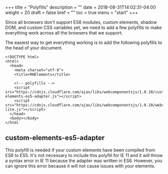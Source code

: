 +++
title = "Polyfills"
description = ""
date = 2018-08-31T14:02:31-04:00
weight = 20
draft = false
bref = ""
toc = true
menu = "start"
+++


Since all browsers don't support ES6 modules, custom elements, shadow DOM, and
custom CSS variables yet, we need to add a few polyfills to make everything
work across all the browsers that we support.

The easiest way to get everything working is to add the following polyfills to
the head of your document.

```
<!DOCTYPE html>
<html>
  <head>
    <meta charset="utf-8">
    <title>RHElements</title>

    <!-- polyfills -->
    <script src="https://cdnjs.cloudflare.com/ajax/libs/webcomponentsjs/1.0.10/custom-elements-es5-adapter.js"></script>
    <script src="https://cdnjs.cloudflare.com/ajax/libs/webcomponentsjs/1.0.10/webcomponents-lite.js"></script>
  </head>
  <body></body>
</html
```

## custom-elements-es5-adapter
This polyfill is needed if your custom elements have been compiled from ES6 to ES5.
It's not necessary to include this polyfill for IE 11 and it will throw a syntax
error in IE 11 because the adapter was written in ES6. However, you can ignore
this error because it will not cause issues with your elements.
